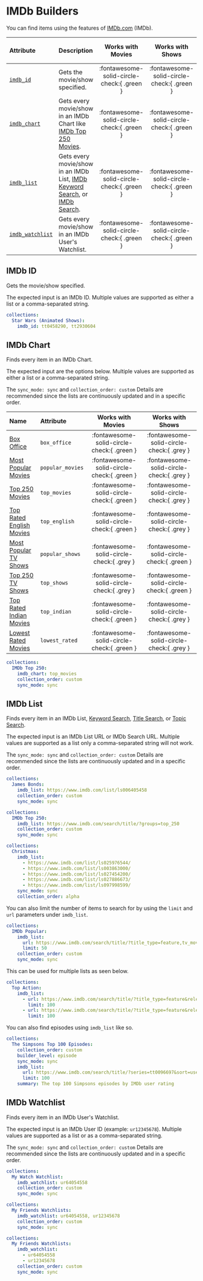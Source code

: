 # IMDb Builders

You can find items using the features of [IMDb.com](https://www.imdb.com/) (IMDb).

| Attribute                           | Description                                                                                                                                               | Works with Movies | Works with Shows | Works with Playlists and Custom Sort |
|:------------------------------------|:----------------------------------------------------------------------------------------------------------------------------------------------------------|:-----------------:|:----------------:|:------------------------------------:|
| [`imdb_id`](#imdb-id)               | Gets the movie/show specified.                                                                                                                            |      :fontawesome-solid-circle-check:{ .green }      |     :fontawesome-solid-circle-check:{ .green }      |               :fontawesome-solid-circle-check:{ .grey }               |
| [`imdb_chart`](#imdb-chart)         | Gets every movie/show in an IMDb Chart like [IMDb Top 250 Movies](https://www.imdb.com/chart/top).                                                        |      :fontawesome-solid-circle-check:{ .green }      |     :fontawesome-solid-circle-check:{ .green }      |               :fontawesome-solid-circle-check:{ .green }                |
| [`imdb_list`](#imdb-list)           | Gets every movie/show in an IMDb List, [IMDb Keyword Search](https://www.imdb.com/search/keyword/), or [IMDb Search](https://www.imdb.com/search/title/). |      :fontawesome-solid-circle-check:{ .green }      |     :fontawesome-solid-circle-check:{ .green }      |               :fontawesome-solid-circle-check:{ .green }                |
| [`imdb_watchlist`](#imdb-watchlist) | Gets every movie/show in an IMDb User's Watchlist.                                                                                                        |      :fontawesome-solid-circle-check:{ .green }      |     :fontawesome-solid-circle-check:{ .green }      |               :fontawesome-solid-circle-check:{ .green }                |

## IMDb ID

Gets the movie/show specified.

The expected input is an IMDb ID. Multiple values are supported as either a list or a comma-separated string.

```yaml
collections:
  Star Wars (Animated Shows):
    imdb_id: tt0458290, tt2930604
```

## IMDb Chart

Finds every item in an IMDb Chart.

The expected input are the options below. Multiple values are supported as either a list or a comma-separated string.

The `sync_mode: sync` and `collection_order: custom` Details are recommended since the lists are continuously updated and in a specific order.

| Name                                                                           | Attribute        | Works with Movies | Works with Shows |
|:-------------------------------------------------------------------------------|:-----------------|:-----------------:|:----------------:|
| [Box Office](https://www.imdb.com/chart/boxoffice)                             | `box_office`     |      :fontawesome-solid-circle-check:{ .green }      |     :fontawesome-solid-circle-check:{ .grey }     |
| [Most Popular Movies](https://www.imdb.com/chart/moviemeter)                   | `popular_movies` |      :fontawesome-solid-circle-check:{ .green }      |     :fontawesome-solid-circle-check:{ .grey }     |
| [Top 250 Movies](https://www.imdb.com/chart/top)                               | `top_movies`     |      :fontawesome-solid-circle-check:{ .green }      |     :fontawesome-solid-circle-check:{ .grey }     |
| [Top Rated English Movies](https://www.imdb.com/chart/top-english-movies)      | `top_english`    |      :fontawesome-solid-circle-check:{ .green }      |     :fontawesome-solid-circle-check:{ .grey }     |
| [Most Popular TV Shows](https://www.imdb.com/chart/tvmeter)                    | `popular_shows`  |     :fontawesome-solid-circle-check:{ .grey }      |     :fontawesome-solid-circle-check:{ .green }      |
| [Top 250 TV Shows](https://www.imdb.com/chart/toptv)                           | `top_shows`      |     :fontawesome-solid-circle-check:{ .grey }      |     :fontawesome-solid-circle-check:{ .green }      |
| [Top Rated Indian Movies](https://www.imdb.com/india/top-rated-indian-movies/) | `top_indian`     |      :fontawesome-solid-circle-check:{ .green }      |     :fontawesome-solid-circle-check:{ .grey }     |
| [Lowest Rated Movies](https://www.imdb.com/chart/bottom)                       | `lowest_rated`   |      :fontawesome-solid-circle-check:{ .green }      |     :fontawesome-solid-circle-check:{ .grey }     |

```yaml
collections:
  IMDb Top 250:
    imdb_chart: top_movies
    collection_order: custom
    sync_mode: sync
```

## IMDb List

Finds every item in an IMDb List, [Keyword Search](https://www.imdb.com/search/keyword/), [Title Search](https://www.imdb.com/search/title/), or [Topic Search](https://www.imdb.com/search/title-text/).

The expected input is an IMDb List URL or IMDb Search URL. Multiple values are supported as a list only a comma-separated string will not work.

The `sync_mode: sync` and `collection_order: custom` Details are recommended since the lists are continuously updated and in a specific order.

```yaml
collections:
  James Bonds:
    imdb_list: https://www.imdb.com/list/ls006405458
    collection_order: custom
    sync_mode: sync
```
```yaml
collections:
  IMDb Top 250:
    imdb_list: https://www.imdb.com/search/title/?groups=top_250
    collection_order: custom
    sync_mode: sync
```
```yaml
collections:
  Christmas:
    imdb_list:
      - https://www.imdb.com/list/ls025976544/
      - https://www.imdb.com/list/ls003863000/
      - https://www.imdb.com/list/ls027454200/
      - https://www.imdb.com/list/ls027886673/
      - https://www.imdb.com/list/ls097998599/
    sync_mode: sync
    collection_order: alpha
```

You can also limit the number of items to search for by using the `limit` and `url` parameters under `imdb_list`.

```yaml
collections:
  IMDb Popular:
    imdb_list:
      url: https://www.imdb.com/search/title/?title_type=feature,tv_movie,documentary,short
      limit: 50
    collection_order: custom
    sync_mode: sync
```

This can be used for multiple lists as seen below.

```yaml
collections:
  Top Action:
    imdb_list:
      - url: https://www.imdb.com/search/title/?title_type=feature&release_date=1990-01-01,&user_rating=5.0,10.0&num_votes=100000,&genres=action
        limit: 100
      - url: https://www.imdb.com/search/title/?title_type=feature&release_date=1990-01-01,&user_rating=5.0,10.0&num_votes=100000,&genres=action&sort=user_rating,desc
        limit: 100
```

You can also find episodes using `imdb_list` like so.

```yaml
collections:
  The Simpsons Top 100 Episodes:
    collection_order: custom
    builder_level: episode
    sync_mode: sync
    imdb_list:
      url: https://www.imdb.com/search/title/?series=tt0096697&sort=user_rating,desc
      limit: 100
    summary: The top 100 Simpsons episodes by IMDb user rating
```

## IMDb Watchlist

Finds every item in an IMDb User's Watchlist.

The expected input is an IMDb User ID (example: `ur12345678`). Multiple values are supported as a list or as a comma-separated string.

The `sync_mode: sync` and `collection_order: custom` Details are recommended since the lists are continuously updated and in a specific order.

```yaml
collections:
  My Watch Watchlist:
    imdb_watchlist: ur64054558
    collection_order: custom
    sync_mode: sync
```
```yaml
collections:
  My Friends Watchlists:
    imdb_watchlist: ur64054558, ur12345678
    collection_order: custom
    sync_mode: sync
```
```yaml
collections:
  My Friends Watchlists:
    imdb_watchlist: 
      - ur64054558
      - ur12345678
    collection_order: custom
    sync_mode: sync
```